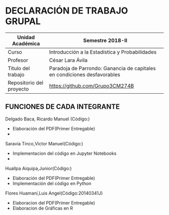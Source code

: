 # DECLARACIÓN DE TRABAJO GRUPAL

| Unidad Académica  | Semestre 2018-II |
| ------ | ------ |
| Curso | Introducción a la Estadística y Probabilidades |
| Profesor | César Lara Ávila |
| Título del trabajo | Paradoja de Parrondo: Ganancia de capitales en condiciones desfavorables |
| Repositorio del proyecto | https://github.com/Grupo3CM274B |

FUNCIONES DE CADA INTEGRANTE
----------------------------
Delgado Baca, Ricardo Manuel (Código:)
 - Elaboración del PDF(Primer Entregable)
 - 
Saravia Tinco,Victor Manuel(Código:)
 - Implementacion del código en Jupyter Notebooks
 - 
Huallpa Aiquipa,Junior(Código:)
 - Elaboración del PDF(Primer Entregable)
 - Implementación del código en Python
 
Flores Huamaní,Luis Angel(Código:20140341J)
 - Elaboracion del PDF(Primer Entregable)
 - Elaboracion de Gráficas en R
